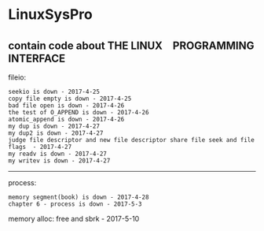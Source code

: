 # LinuxSysPro

contain code about THE LINUX　PROGRAMMING INTERFACE
--------------------------------------
fileio:

	seekio is down - 2017-4-25
	copy file empty is down - 2017-4-25
	bad file open is down - 2017-4-26
	the test of O_APPEND is down - 2017-4-26
	atomic_append is down - 2017-4-26
	my dup is down - 2017-4-27
	my dup2 is down - 2017-4-27
	judge file descriptor and new file descriptor share file seek and file flags  - 2017-4-27
	my readv is down - 2017-4-27
	my writev is down - 2017-4-27
--------------------------------------
process:

	memory segment(book) is down - 2017-4-28
	chapter 6 - process is down - 2017-5-3
memory alloc:
	free and sbrk - 2017-5-10
